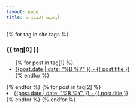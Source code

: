 ```yaml
---
layout: page
title: أرشيف المدونة
---
```


{% for tag in site.tags %}
  <h3>{{ tag[0] }}</h3>
  <ul>
    {% for post in tag[1] %}
      <li><a href="{{ post.url }}">{{post.date | date: "%B %Y" }} - {{ post.title }}</a></li>
    {% endfor %}
  </ul>
{% endfor %}
   {% for post in tag[2] %}
      <li><a href="{{ post.url }}">{{post.date | date: "%B %Y" }} - {{ post.title }}</a></li>
    {% endfor %}
  </ul>
{% endfor %}
